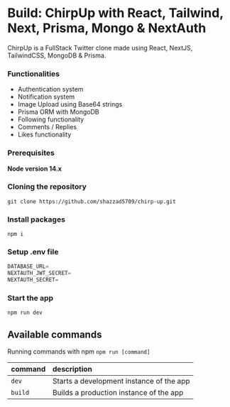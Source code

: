 # Build: ChirpUp with React, Tailwind, Next, Prisma, Mongo & NextAuth

ChirpUp is a FullStack Twitter clone made using React, NextJS, TailwindCSS, MongoDB & Prisma.

### Functionalities
- Authentication system
- Notification system
- Image Upload using Base64 strings
- Prisma ORM with MongoDB
- Following functionality
- Comments / Replies
- Likes functionality

### Prerequisites

**Node version 14.x**

### Cloning the repository

```shell
git clone https://github.com/shazzad5709/chirp-up.git
```

### Install packages

```shell
npm i
```

### Setup .env file


```js
DATABASE_URL=
NEXTAUTH_JWT_SECRET=
NEXTAUTH_SECRET=
```

### Start the app

```shell
npm run dev
```

## Available commands

Running commands with npm `npm run [command]`

| command         | description                              |
| :-------------- | :--------------------------------------- |
| `dev`           | Starts a development instance of the app |
| `build`         | Builds a production instance of the app  |

